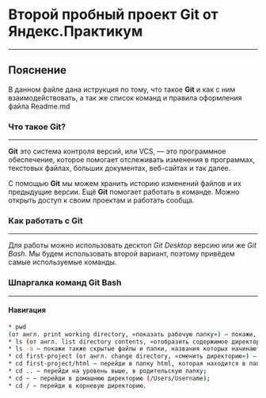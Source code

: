 # Второй пробный проект **Git** от Яндекс.Практикум
----
## Пояснение


В данном файле дана иструкция по тому, что такое **Git** и как с ним взаимодействовать, а так же список команд и правила оформления файла Readme.md


### Что такое **Git**?
----
**Git** это система контроля версий, или VCS, — это программное обеспечение, которое помогает отслеживать изменения в программах, текстовых файлах, больших документах, веб-сайтах и так далее. 


С помощью **Git** мы можем хранить историю изменений файлов и их предыдущие версии. Ещё **Git** помогает работать в команде. Можно открыть доступ к своим проектам и работать сообща.


### Как работать с **Git**
----
Для работы можно использовать десктоп *Git Desktop* версию или же *Git Bash*. Мы будем использовать второй вариант, поэтому привёдем самые используемые команды.


### Шпаргалка команд **Git Bash**
----
#### Навигация
``` bash
* pwd 
(от англ. print working directory, «показать рабочую папку») — покажи, в какой я папке;
* ls (от англ. list directory contents, «отобразить содержимое директории») — покажи файлы и папки в текущей папке;
* ls -a — покажи также скрытые файлы и папки, названия которых начинаются с символа .;
* cd first-project (от англ. change directory, «сменить директорию») — перейди в папку first-project;
* cd first-project/html — перейди в папку html, которая находится в папке first-project;
* cd .. — перейди на уровень выше, в родительскую папку;
* cd ~ — перейди в домашнюю директорию (/Users/Username);
* cd / — перейди в корневую директорию.
```